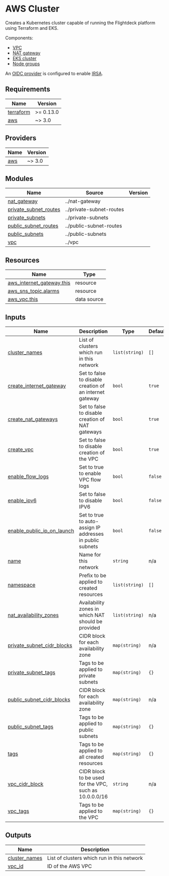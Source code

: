 # AWS Cluster

Creates a Kubernetes cluster capable of running the Flightdeck platform using
Terraform and EKS.

Components:

* [VPC](../vpc)
* [NAT gateway](../nat-gateway)
* [EKS cluster](../eks-cluster)
* [Node groups](../eks-node-group)

An [OIDC provider](../k8s-oidc-provider) is configured to enable [IRSA].

[IRSA]: https://docs.aws.amazon.com/emr/latest/EMR-on-EKS-DevelopmentGuide/setting-up-enable-IAM.html

<!-- BEGIN_TF_DOCS -->
## Requirements

| Name | Version |
|------|---------|
| <a name="requirement_terraform"></a> [terraform](#requirement\_terraform) | >= 0.13.0 |
| <a name="requirement_aws"></a> [aws](#requirement\_aws) | ~> 3.0 |

## Providers

| Name | Version |
|------|---------|
| <a name="provider_aws"></a> [aws](#provider\_aws) | ~> 3.0 |

## Modules

| Name | Source | Version |
|------|--------|---------|
| <a name="module_nat_gateway"></a> [nat\_gateway](#module\_nat\_gateway) | ../nat-gateway |  |
| <a name="module_private_subnet_routes"></a> [private\_subnet\_routes](#module\_private\_subnet\_routes) | ../private-subnet-routes |  |
| <a name="module_private_subnets"></a> [private\_subnets](#module\_private\_subnets) | ../private-subnets |  |
| <a name="module_public_subnet_routes"></a> [public\_subnet\_routes](#module\_public\_subnet\_routes) | ../public-subnet-routes |  |
| <a name="module_public_subnets"></a> [public\_subnets](#module\_public\_subnets) | ../public-subnets |  |
| <a name="module_vpc"></a> [vpc](#module\_vpc) | ../vpc |  |

## Resources

| Name | Type |
|------|------|
| [aws_internet_gateway.this](https://registry.terraform.io/providers/hashicorp/aws/latest/docs/resources/internet_gateway) | resource |
| [aws_sns_topic.alarms](https://registry.terraform.io/providers/hashicorp/aws/latest/docs/resources/sns_topic) | resource |
| [aws_vpc.this](https://registry.terraform.io/providers/hashicorp/aws/latest/docs/data-sources/vpc) | data source |

## Inputs

| Name | Description | Type | Default | Required |
|------|-------------|------|---------|:--------:|
| <a name="input_cluster_names"></a> [cluster\_names](#input\_cluster\_names) | List of clusters which run in this network | `list(string)` | `[]` | no |
| <a name="input_create_internet_gateway"></a> [create\_internet\_gateway](#input\_create\_internet\_gateway) | Set to false to disable creation of an internet gateway | `bool` | `true` | no |
| <a name="input_create_nat_gateways"></a> [create\_nat\_gateways](#input\_create\_nat\_gateways) | Set to false to disable creation of NAT gateways | `bool` | `true` | no |
| <a name="input_create_vpc"></a> [create\_vpc](#input\_create\_vpc) | Set to false to disable creation of the VPC | `bool` | `true` | no |
| <a name="input_enable_flow_logs"></a> [enable\_flow\_logs](#input\_enable\_flow\_logs) | Set to true to enable VPC flow logs | `bool` | `false` | no |
| <a name="input_enable_ipv6"></a> [enable\_ipv6](#input\_enable\_ipv6) | Set to false to disable IPV6 | `bool` | `false` | no |
| <a name="input_enable_public_ip_on_launch"></a> [enable\_public\_ip\_on\_launch](#input\_enable\_public\_ip\_on\_launch) | Set to true to auto-assign IP addresses in public subnets | `bool` | `false` | no |
| <a name="input_name"></a> [name](#input\_name) | Name for this network | `string` | n/a | yes |
| <a name="input_namespace"></a> [namespace](#input\_namespace) | Prefix to be applied to created resources | `list(string)` | `[]` | no |
| <a name="input_nat_availability_zones"></a> [nat\_availability\_zones](#input\_nat\_availability\_zones) | Availability zones in which NAT should be provided | `list(string)` | n/a | yes |
| <a name="input_private_subnet_cidr_blocks"></a> [private\_subnet\_cidr\_blocks](#input\_private\_subnet\_cidr\_blocks) | CIDR block for each availability zone | `map(string)` | n/a | yes |
| <a name="input_private_subnet_tags"></a> [private\_subnet\_tags](#input\_private\_subnet\_tags) | Tags to be applied to private subnets | `map(string)` | `{}` | no |
| <a name="input_public_subnet_cidr_blocks"></a> [public\_subnet\_cidr\_blocks](#input\_public\_subnet\_cidr\_blocks) | CIDR block for each availability zone | `map(string)` | n/a | yes |
| <a name="input_public_subnet_tags"></a> [public\_subnet\_tags](#input\_public\_subnet\_tags) | Tags to be applied to public subnets | `map(string)` | `{}` | no |
| <a name="input_tags"></a> [tags](#input\_tags) | Tags to be applied to all created resources | `map(string)` | `{}` | no |
| <a name="input_vpc_cidr_block"></a> [vpc\_cidr\_block](#input\_vpc\_cidr\_block) | CIDR block to be used for the VPC, such as 10.0.0.0/16 | `string` | n/a | yes |
| <a name="input_vpc_tags"></a> [vpc\_tags](#input\_vpc\_tags) | Tags to be applied to the VPC | `map(string)` | `{}` | no |

## Outputs

| Name | Description |
|------|-------------|
| <a name="output_cluster_names"></a> [cluster\_names](#output\_cluster\_names) | List of clusters which run in this network |
| <a name="output_vpc_id"></a> [vpc\_id](#output\_vpc\_id) | ID of the AWS VPC |
<!-- END_TF_DOCS -->
